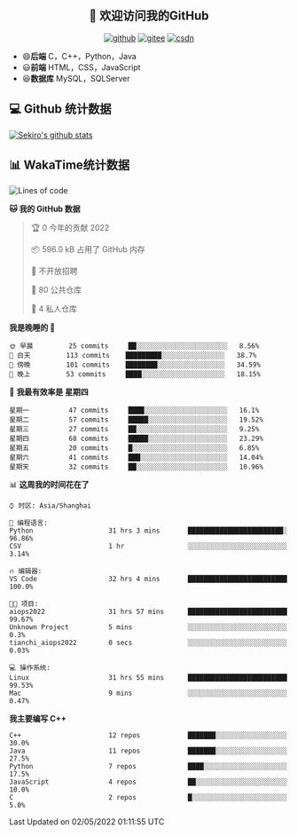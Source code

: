 <h2 align="center">👋 欢迎访问我的GitHub</h2>
<p align="center">
  <a href="https://666wxy666.github.io/"><img src="https://img.shields.io/badge/GitHub-24292e" alt="github"></a>
  <a href="https://gitee.com/wxy_666"><img src="https://img.shields.io/badge/Gitee-fe7300" alt="gitee"></a>
  <a href="https://blog.csdn.net/WXY_666"><img src="https://img.shields.io/badge/CSDN-cf000e" alt="csdn"></a>
</p>

- 😄**后端** C，C++，Python，Java
- 😃**前端** HTML，CSS，JavaScript
- 😆**数据库** MySQL，SQLServer

## 💻 Github 统计数据
[![Sekiro's github stats](https://github-readme-stats.vercel.app/api?username=666WXY666)](https://666wxy666.github.io/)

## 📊 WakaTime统计数据

<!--START_SECTION:waka-->
![Lines of code](https://img.shields.io/badge/%E4%BB%8E%E3%80%8C%E4%BD%A0%E5%A5%BD%E4%B8%96%E7%95%8C%E3%80%8D%E6%88%91%E5%B7%B2%E7%BB%8F%E5%86%99%E4%BA%86--286%20Thousand%20%E8%A1%8C%E4%BB%A3%E7%A0%81-blue)

**🐱 我的 GitHub 数据** 

> 🏆 0 今年的贡献 2022
 > 
> 📦 596.0 kB 占用了 GitHub 内存 
 > 
> 🚫 不开放招聘
 > 
> 📜 80 公共仓库 
 > 
> 🔑 4 私人仓库  
 > 
**我是晚睡的 🦉** 

```text
🌞 早晨         25 commits     ██░░░░░░░░░░░░░░░░░░░░░░░   8.56% 
🌆 白天         113 commits    █████████░░░░░░░░░░░░░░░░   38.7% 
🌃 傍晚         101 commits    ████████░░░░░░░░░░░░░░░░░   34.59% 
🌙 晚上         53 commits     ████░░░░░░░░░░░░░░░░░░░░░   18.15%

```
📅 **我最有效率是 星期四** 

```text
星期一          47 commits     ████░░░░░░░░░░░░░░░░░░░░░   16.1% 
星期二          57 commits     █████░░░░░░░░░░░░░░░░░░░░   19.52% 
星期三          27 commits     ██░░░░░░░░░░░░░░░░░░░░░░░   9.25% 
星期四          68 commits     █████░░░░░░░░░░░░░░░░░░░░   23.29% 
星期五          20 commits     █░░░░░░░░░░░░░░░░░░░░░░░░   6.85% 
星期六          41 commits     ███░░░░░░░░░░░░░░░░░░░░░░   14.04% 
星期天          32 commits     ██░░░░░░░░░░░░░░░░░░░░░░░   10.96%

```


📊 **这周我的时间花在了** 

```text
⌚︎ 时区: Asia/Shanghai

💬 编程语言: 
Python                   31 hrs 3 mins       ████████████████████████░   96.86% 
CSV                      1 hr                ░░░░░░░░░░░░░░░░░░░░░░░░░   3.14%

🔥 编辑器: 
VS Code                  32 hrs 4 mins       █████████████████████████   100.0%

🐱‍💻 项目: 
aiops2022                31 hrs 57 mins      █████████████████████████   99.67% 
Unknown Project          5 mins              ░░░░░░░░░░░░░░░░░░░░░░░░░   0.3% 
tianchi_aiops2022        0 secs              ░░░░░░░░░░░░░░░░░░░░░░░░░   0.03%

💻 操作系统: 
Linux                    31 hrs 55 mins      █████████████████████████   99.53% 
Mac                      9 mins              ░░░░░░░░░░░░░░░░░░░░░░░░░   0.47%

```

**我主要编写 C++** 

```text
C++                      12 repos            ███████░░░░░░░░░░░░░░░░░░   30.0% 
Java                     11 repos            ███████░░░░░░░░░░░░░░░░░░   27.5% 
Python                   7 repos             ████░░░░░░░░░░░░░░░░░░░░░   17.5% 
JavaScript               4 repos             ██░░░░░░░░░░░░░░░░░░░░░░░   10.0% 
C                        2 repos             █░░░░░░░░░░░░░░░░░░░░░░░░   5.0%

```



 Last Updated on 02/05/2022 01:11:55 UTC
<!--END_SECTION:waka-->

<!--
**666WXY666/666WXY666** is a ✨ _special_ ✨ repository because its `README.md` (this file) appears on your GitHub profile.

Here are some ideas to get you started:

- 🔭 I’m currently working on ...
- 🌱 I’m currently learning ...
- 👯 I’m looking to collaborate on ...
- 🤔 I’m looking for help with ...
- 💬 Ask me about ...
- 📫 How to reach me: ...
- 😄 Pronouns: ...
- ⚡ Fun fact: ...
-->
